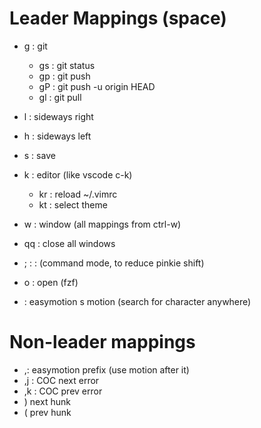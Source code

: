 # Leader Mappings (space)

- <leader>g : git
  - <leader>gs : git status
  - <leader>gp : git push
  - <leader>gP : git push -u origin HEAD
  - <leader>gl : git pull

- <leader>l : sideways right
- <leader>h : sideways left

- <leader>s : save

- <leader>k : editor (like vscode c-k)
  - <leader>kr : reload ~/.vimrc
  - <leader>kt : select theme

- <leader>w : window (all mappings from ctrl-w)
- <leader>q<leader>q : close all windows

- <leader>; : : (command mode, to reduce pinkie shift)

- <leader>o : open (fzf)

- <leader><leader> : easymotion s motion (search for character anywhere)

# Non-leader mappings

- ,: easymotion prefix (use motion after it)
- ,j : COC next error
- ,k : COC prev error
- ) next hunk
- ( prev hunk

